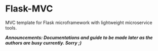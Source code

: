 # Flask-MVC
 MVC template for Flask microframework with lightweight microservice tools.

***Announcements: Documentations and guide to be made later as the authors are busy currently. Sorry ;)***
